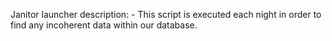 Janitor launcher description:
    - This script is executed each night in order to find any incoherent data within our database.
